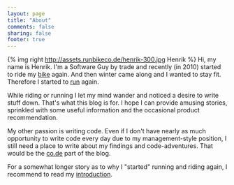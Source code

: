 ```yaml
---
layout: page
title: "About"
comments: false
sharing: false
footer: true
---
```


{% img right http://assets.runbikeco.de/henrik-300.jpg Henrik %}
Hi, my name is Henrik. I'm a Software Guy by trade and recently (in 2010) started to ride my 
[bike](/blog/categories/riding) again. And then winter came along and I wanted
to stay fit. Therefore I started to [run](/blog/categories/running) again.

While riding or running I let my mind wander and noticed a desire to write stuff down. That's what this blog
is for. I hope I can provide amusing stories, sprinkled with some useful information and the occasional
product recommendation.

My other passion is writing code. Even if I don't have nearly as much opportunity to write code every day
due to my management-style position, I still need a place to write about my findings and code-adventures. That
would be the [co.de](/blog/categories/coding/) part of the blog.

For a somewhat longer story as to why I "started" running and riding again, I recommend to 
read my [introduction](/blog/2013/04/09/running-on-my-old-stomping-ground/).
